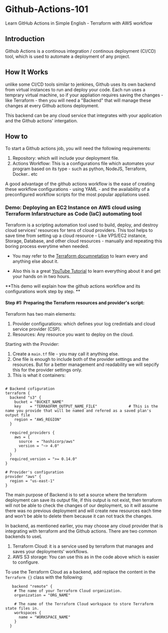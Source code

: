 # Github-Actions-101
Learn GitHub Actions in Simple English - Terraform with AWS workflow


## Introduction
Github Actions is a continous integration / continous deployment (CI/CD) tool, which is used to automate a deployment of any project. 

## How It Works

unlike some CI/CD tools similar to jenkines, Github uses its own backend from virtual instances to run and deploy your code. Each run uses a temprary virtual machine, so if your appliation requires saving the changes - like Terraform - then you will need a "Backend" that will manage these changes at every Github actions deployment. 

This backend can be any cloud service that integrates with your application and the Github actions' intergation.

## How to
To start a Github actions job, you will need the following requirements:
1. Repository: which will include your deployment file.
2. Actions Workflow: This is a configurations file which automates your program based on its type - such as python, NodeJS, Terraform, Docker.. etc

A good advantage of the github actions workflow is the ease of creating these workflow configurations - using YAML - and the availability of a preconfigured workflow scripts for the most popular appliations used. 

### Demo: Deploying an EC2 Instance on AWS cloud using Terraform Infarstructure as Code (IaC) automating tool

Terraform is a scripting automation tool used to build, deploy, and destroy cloud services' resources for tens of cloud providers. This tool helps to save time from setting up a cloud resource - Like VPS/EC2 instance, Storage, Database, and other cloud resources - manually and repeating this boring process everytime when needed. 

- You may refer to the [Terraform documnetation](https://developer.hashicorp.com/terraform/docs) to learn every and anything else about it. 

- Also this is a great [YouTube Tutorial](https://www.youtube.com/watch?v=SLB_c_ayRMo&list=PL8Cv29YkJcM_zGxPxDufx7prF_t0PyZtl&index=2) to learn everything about it and get your hands on in two hours.

**This demo will explain how the github actions workflow and its configurations work step by step. **
#### Step #1: Preparing the Terraform resources and provider's script:

Terraform has two main elements:

1. Provider configurations: which defines your log credintials and cloud service provider (CSP).
2. Resources: Any resource you want to deploy on the cloud.

Starting with the Provider:
1. Create a `main.tf` file - you may call it anything else.
2. One file is enough to include both of the provider settings and the resources. But for a better management and readability we will sepcify this for the provider settings only.
3. This is what it containers:
```

# Backend cofiguration
terraform {
  backend "s3" {
    bucket = "BUCKET_NAME"
    key    = "TERRAOFRM_OUTPUT_NAME_FILE"              # This is the name you provide that will be named and refered as a saved plan's output file
    region = "AWS_REGION"
  }
  
  required_providers {
    aws = {
      source  = "hashicorp/aws"
      version = "~> 4.0"
    }
  }
  required_version = ">= 0.14.0"
}

# Provider's configuration
provider "aws" {
  region = "us-east-1"
}

```
The main purpose of Backend is to set a source where the terraform deployment can save its output file, if this output is not exist, then terraform will not be able to check the changes of our deployment, so it will assume there was no previous deployment and will create new resources each time and won't be able to delete them because it can not track the changes.

In backend, as mentioned earlier, you may choose any cloud provider that is integrating with terraform and the Github actions. There are two common backends to useL
1. Terraform Cloud: it is a service used by terraform that manages and saves your deployments' workflows.
2. AWS S3 storage: You can use this as in the code above which is easier to configure. 

To use the Terraform Cloud as a backend, add replace the content in the `Terraform {}` class with the following:
```
   backend "remote" {
    # The name of your Terraform Cloud organization.
    organization = "ORG_NAME"

    # The name of the Terraform Cloud workspace to store Terraform state files in.
    workspaces {
      name = "WORKSPACE_NAME"
    }
  }


```
